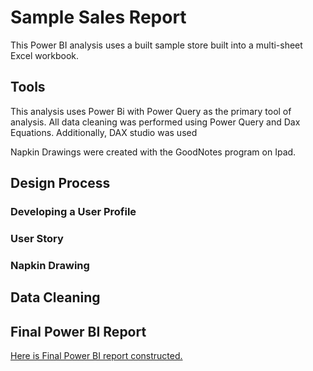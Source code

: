 # Sample Sales Report
This Power BI analysis uses a built sample store built into a multi-sheet Excel workbook.

## Tools

This analysis uses Power Bi with Power Query as the primary tool of analysis.  All data cleaning was performed using Power Query and Dax Equations.  Additionally, DAX studio was used 

Napkin Drawings were created with the GoodNotes program on Ipad. 

## Design Process 

### Developing a User Profile



### User Story

### Napkin Drawing





## Data Cleaning



## Final Power BI Report

[Here is Final Power BI report constructed.](./sample-sale-analysis.pbix)

